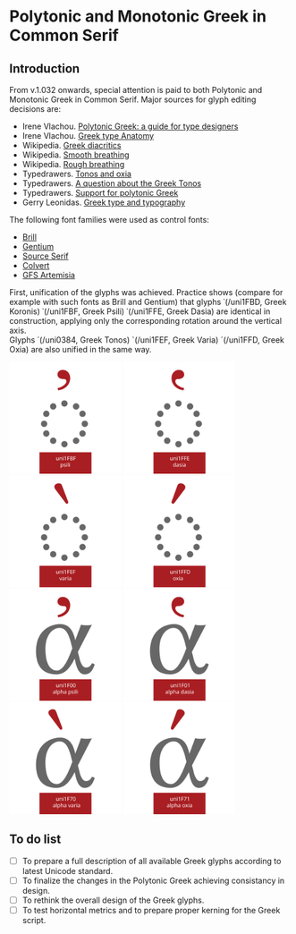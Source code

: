 # Polytonic and Monotonic Greek in Common Serif

## Introduction  
  
From v.1.032 onwards, special attention is paid to both Polytonic and Monotonic Greek in Common Serif. Major sources for glyph editing decisions are: 

+ Irene Vlachou. [Polytonic Greek: a guide for type designers](https://github.com/irenevlachou/Polytonic-tutorial)  
+ Irene Vlachou. [Greek type Anatomy](https://www.type-together.com/greek-type-anatomy)  
+ Wikipedia. [Greek diacritics](https://en.wikipedia.org/wiki/Greek_diacritics)  
+ Wikipedia. [Smooth breathing](https://en.wikipedia.org/wiki/Smooth_breathing)  
+ Wikipedia. [Rough breathing](https://en.wikipedia.org/wiki/Rough_breathing) 
+ Typedrawers. [Tonos and oxia](https://typedrawers.com/discussion/3633/tonos-and-oxia)  
+ Typedrawers. [A question about the Greek Tonos](https://typedrawers.com/discussion/3139/a-question-about-the-greek-tonos)  
+ Typedrawers. [Support for polytonic Greek](https://typedrawers.com/discussion/3611/support-for-polytonic-greek)  
+ Gerry Leonidas. [Greek type and typography](https://youtu.be/jALb3fPLTRk?si=-umDfehWaq2DPJZS)  

The following font families were used as control fonts:  

+ [Brill](https://brill.com/page/BrillFont/brill-typeface)  
+ [Gentium](https://github.com/silnrsi/font-gentium)  
+ [Source Serif](https://github.com/adobe-fonts/source-serif)  
+ [Colvert](https://d3qx8f8l5aa3yc.cloudfront.net/images/Colvert.pdf)  
+ [GFS Artemisia](https://greekfontsociety-gfs.gr/typefaces/20th_21st_century#GFS_Artemisia)  

First, unification of the glyphs was achieved. Practice shows (compare for example with such fonts as Brill and Gentium) that glyphs ᾽(/uni1FBD, Greek Koronis) ᾿(/uni1FBF, Greek Psili) ῾(/uni1FFE, Greek Dasia) are identical in construction, applying only the corresponding rotation around the vertical axis.  
Glyphs ΄(/uni0384, Greek Tonos) `(/uni1FEF, Greek Varia) ´(/uni1FFD, Greek Oxia) are also unified in the same way.  
  
  **<img src="https://github.com/StefanPeev/Common-Serif/blob/main/images/uni1FBF_Psili.png" width="200" />** **<img src="https://github.com/StefanPeev/Common-Serif/blob/main/images/uni1FFE_Dasia.png" width="200" />** **<img src="https://github.com/StefanPeev/Common-Serif/blob/main/images/uni1FEF_Varia.png" width="200" />** **<img src="https://github.com/StefanPeev/Common-Serif/blob/main/images/uni1FFD_Oxia.png" width="200" />** 
  **<img src="https://github.com/StefanPeev/Common-Serif/blob/main/images/uni1F00.png" width="200" />** **<img src="https://github.com/StefanPeev/Common-Serif/blob/main/images/uni1F01.png" width="200" />** **<img src="https://github.com/StefanPeev/Common-Serif/blob/main/images/uni1F70.png" width="200" />** **<img src="https://github.com/StefanPeev/Common-Serif/blob/main/images/uni1F71.png" width="200" />**    

## To do list  

- [ ] To prepare a full description of all available Greek glyphs according to latest Unicode standard.
- [ ] To finalize the changes in the Polytonic Greek achieving consistancy in design.
- [ ] To rethink the overall design of the Greek glyphs.
- [ ] To test horizontal metrics and to prepare proper kerning for the Greek script.
